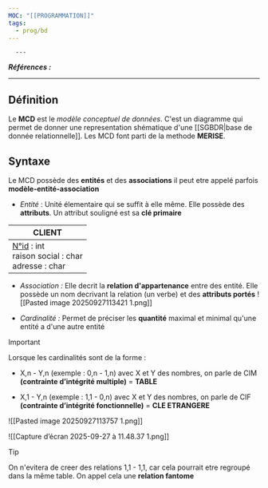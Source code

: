 ```yaml
---
MOC: "[[PROGRAMMATION]]"
tags:
  - prog/bd
---
```

      ---
***Références :***

---
## Définition

Le **MCD** est le *modèle conceptuel de données*.
C'est un diagramme qui permet de donner une representation shématique d'une [[SGBDR|base de donnée relationnelle]]. 
Les MCD font parti de la methode **MERISE**.

## Syntaxe 
Le MCD possède des **entités** et des **associations**
il peut etre appelé parfois **modèle-entité-association**

- *Entité* : Unité élementaire qui se suffit à elle même. Elle possède des **attributs**. Un attribut souligné est sa **clé primaire**

| CLIENT                                                      |
| ----------------------------------------------------------- |
| <u>N°id</u> : int<br>raison social : char<br>adresse : char |
- *Association :* Elle decrit la **relation d'appartenance** entre des entité. Elle possède un nom decrivant la relation (un verbe) et des **attributs portés**
![[Pasted image 20250927113421 1.png]]

- *Cardinalité :* Permet de préciser les **quantité** maximal et minimal qu'une entité a d'une autre entité

> [!important]
> Lorsque les cardinalités sont de la forme :
> - X,n - Y,n (exemple : 0,n - 1,n) avec X et Y des nombres, on parle de CIM **(contrainte d’intégrité multiple)** = **TABLE**
> 
> - X,1 - Y,n (exemple : 1,1 - 0,n) avec X et Y des nombres, on parle de CIF **(contrainte d’intégrité fonctionnelle)** = **CLE ETRANGERE**

![[Pasted image 20250927113757 1.png]]

![[Capture d’écran 2025-09-27 à 11.48.37 1.png]]

> [!tip]
> On n'evitera de creer des relations 1,1 - 1,1, car cela pourrait etre regroupé dans la même table. On appel cela une **relation fantome**

